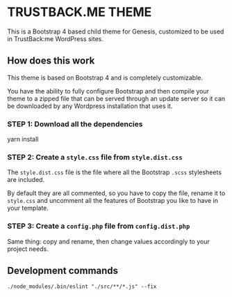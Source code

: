 TRUSTBACK.ME THEME
==================

This is a Bootstrap 4 based child theme for Genesis, customized to be used in TrustBack:me WordPress sites.

How does this work
------------------

This theme is based on Bootstrap 4 and is completely customizable.

You have the ability to fully configure Bootstrap and then compile your theme to a zipped file that can be served through an update server so it can be downloaded by any Wordpress installation that uses it.

### STEP 1: Download all the dependencies

   yarn install

### STEP 2: Create a `style.css` file from `style.dist.css`

The `style.dist.css` file is the file where all the Bootstrap `.scss` stylesheets are included.

By default they are all commented, so you have to copy the file, rename it to `style.css` and uncomment all the features of Bootstrap you like to have in your template.

### STEP 3: Create a `config.php` file from `config.dist.php`

Same thing: copy and rename, then change values accordingly to your project needs.

Development commands
--------------------

```console
./node_modules/.bin/eslint "./src/**/*.js" --fix
```
